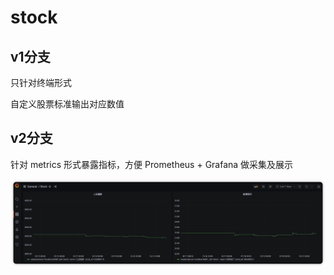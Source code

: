 # stock

## v1分支
只针对终端形式

自定义股票标准输出对应数值

## v2分支
针对 metrics 形式暴露指标，方便 Prometheus + Grafana 做采集及展示

![grafana](https://github.com/MasonSRE/stock/blob/v2/src/stock.png)

